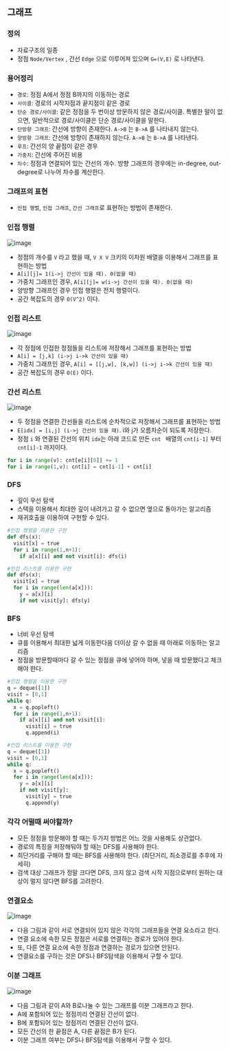 ## 그래프

### 정의

- 자료구조의 일종
- 정점 `Node/Vertex` , 간선 `Edge` 으로 이루어져 있으며 `G=(V,E)` 로 나타낸다.

### 용어정리

- `경로`: 정점 A에서 정점 B까지의 이동하는 경로
- `사이클`: 경로의 시작지점과 끝지점이 같은 경로
- `단순 경로/사이클`: 같은 정점을 두 번이상 방문하지 않은 경로/사이클. 특별한 말이 없으면, 일반적으로 경로/사이클은 단순 경로/사이클을 말한다.
- `단방향 그래프`: 간선에 방향이 존재한다. `A->B` 는 `B->A` 를 나타내지 않는다.
- `양방향 그래프`: 간선에 방향이 존재하지 않는다. `A->B` 는 `B->A` 를 나타낸다.
- `루프`: 간선의 양 끝점이 같은 경우
- `가중치`: 간선에 주어진 비용
- `차수`: 정점과 연결되어 있는 간선의 개수. 방향 그래프의 경우에는 in-degree, out-degree로 나누어 차수를 계산한다.

### 그래프의 표현

- `인접 행렬`, `인접 그래프`, `간선 그래프`로 표현하는 방법이 존재한다.

### 인접 행렬

![image](https://user-images.githubusercontent.com/28296417/125164908-91786b00-e1cf-11eb-9322-88ea9ec14d46.png)

- 정점의 개수를 `V` 라고 했을 때, `V X V` 크키의 이차원 배열을 이용해서 그래프를 표현하는 방법
- `A[i][j]= 1(i->j 간선이 있을 때). 0(없을 때)`
- 가중치 그래프인 경우, `A[i][j]= w(i->j 간선이 있을 때). 0(없을 때)`
- 양방향 그래프인 경우 인접 행렬은 전치 행렬이다.
- 공간 복잡도의 경우 `O(V^2)` 이다.

### 인접 리스트

![image](https://user-images.githubusercontent.com/28296417/125164967-db615100-e1cf-11eb-9e48-af63e7ff1023.png)

- 각 정점에 인접한 정점들을 리스트에 저장해서 그래프를 표현하는 방법
- `A[i] = [j,k] (i->j i->k 간선이 있을 때)`
- 가중치 그래프인 경우, `A[i] = [[j,w], [k,w]] (i->j i->k 간선이 있을 때)`
- 공간 복잡도의 경우 `O(E)` 이다.

### 간선 리스트

![image](https://user-images.githubusercontent.com/28296417/125165005-faf87980-e1cf-11eb-8098-87cc05910fa1.png)

- 두 정점을 연결한 간선들을 리스트에 순차적으로 저장해서 그래프를 표현하는 방법
- `E[idx] = [i,j] (i->j 간선이 있을 때)`. i와 j가 오름차순이 되도록 저장한다.
- 정점 `i` 와 연결된 간선의 위치 `idx`는 아래 코드로 만든 `cnt ` 배열의 `cnt[i-1]` 부터 `cnt[i]-1` 까지이다.

```python
for i in range(v): cnt[e[i][0]] += 1
for i in range(1,v): cnt[i] = cnt[i-1] + cnt[i]
```

### DFS

- 깊이 우선 탐색
- 스택을 이용해서 최대한 깊이 내려가고 갈 수 없으면 옆으로 돌아가는 알고리즘
- 재귀호출을 이용하여 구현할 수 있다.

```python
#인접 행렬을 이용한 구현
def dfs(x):
  visit[x] = true
  for i in range(1,n+1):
    if a[x][i] and not visit[i]: dfs(i)

#인접 리스트를 이용한 구현
def dfs(x):
  visit[x] = true
  for i in range(len(a[x])):
    y = a[x][i]
    if not visit[y]: dfs(y)
```

### BFS

- 너비 우선 탐색
- 큐를 이용해서 최대한 넓게 이동한다음 더이상 갈 수 없을 때 아래로 이동하는 알고리즘
- 정점을 방문할때마다 갈 수 있는 정점을 큐에 넣어야 하며, 넣을 때 방문했다고 체크해야 한다.

```python
#인접 행렬을 이용한 구현
q = deque([1])
visit = [0,1]
while q:
  x = q.popleft()
  for i in range(1,n+1):
    if a[x][i] and not visit[i]:
      visit[i] = true
      q.append(i)

#인접 리스트를 이용한 구현
q = deque([1])
visit = [0,1]
while q:
  x = q.popleft()
  for i in range(len(a[x])):
    y = a[x][i]
    if not visit[y]:
      visit[y] = true
      q.append(y)
```

### 각각 어떨때 써야할까?

- 모든 정점을 방문해야 할 때는 두가지 방법은 어느 것을 사용해도 상관없다.
- 경로의 특징을 저장해둬야 할 때는 DFS를 사용해야 한다.
- 최단거리를 구해야 할 때는 BFS를 사용해야 한다. (최단거리, 최소경로를 추후에 자세히)
- 검색 대상 그래프가 정말 크다면 DFS, 크지 않고 검색 시작 지점으로부터 원하는 대상이 멀지 않다면 BFS를 고려한다.

### 연결요소

![image](https://user-images.githubusercontent.com/28296417/125165015-0a77c280-e1d0-11eb-8056-e251d769078b.png)

- 다음 그림과 같이 서로 연결되어 있지 않은 각각의 그래프들을 연결 요소라고 한다.
- 연결 요소에 속한 모든 정점은 서로를 연결하는 경로가 있어야 한다.
- 또, 다른 연결 요소에 속한 정점과 연결하는 경로가 있으면 안된다.
- 연결요소를 구하는 것은 DFS나 BFS탐색을 이용해서 구할 수 있다.

### 이분 그래프

![image](https://user-images.githubusercontent.com/28296417/125165031-18c5de80-e1d0-11eb-8b77-44aa00066a10.png)

- 다음 그림과 같이 A와 B로나눌 수 있는 그래프를 이분 그래프라고 한다.
- A에 포함되어 있는 정점끼리 연결된 간선이 없다.
- B에 포함되어 있는 정점끼리 연결된 간선이 없다.
- 모든 간선의 한 끝점은 A, 다른 끝점은 B가 된다.
- 이분 그래프 여부는 DFS나 BFS탐색을 이용해서 구할 수 있다.
